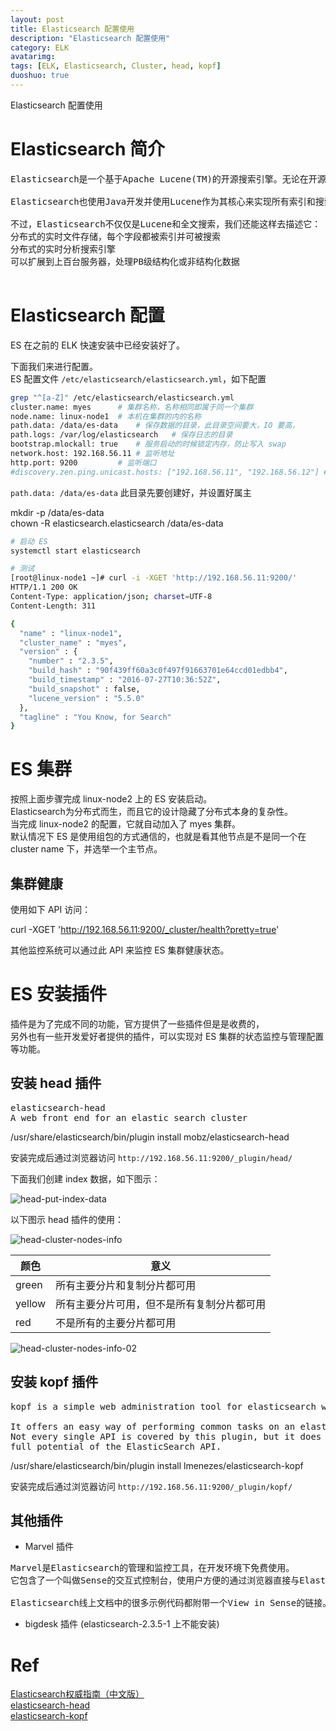 ```yaml
---
layout: post
title: Elasticsearch 配置使用
description: "Elasticsearch 配置使用"
category: ELK
avatarimg:
tags: [ELK, Elasticsearch, Cluster, head, kopf]
duoshuo: true
---
```


Elasticsearch 配置使用

# Elasticsearch 简介

<pre>
Elasticsearch是一个基于Apache Lucene(TM)的开源搜索引擎。无论在开源还是专有领域，Lucene可以被认为是迄今为止最先进、性能最好的、功能最全的搜索引擎库。

Elasticsearch也使用Java开发并使用Lucene作为其核心来实现所有索引和搜索的功能，但是它的目的是通过简单的RESTful API来隐藏Lucene的复杂性，从而让全文搜索变得简单。

不过，Elasticsearch不仅仅是Lucene和全文搜索，我们还能这样去描述它：
分布式的实时文件存储，每个字段都被索引并可被搜索
分布式的实时分析搜索引擎
可以扩展到上百台服务器，处理PB级结构化或非结构化数据

</pre>

# Elasticsearch 配置

ES 在之前的 ELK 快速安装中已经安装好了。

下面我们来进行配置。  
ES 配置文件 `/etc/elasticsearch/elasticsearch.yml`，如下配置

```bash
grep "^[a-Z]" /etc/elasticsearch/elasticsearch.yml  
cluster.name: myes		# 集群名称，名称相同即属于同一个集群
node.name: linux-node1	# 本机在集群的内的名称
path.data: /data/es-data	# 保存数据的目录，此目录空间要大，IO 要高，
path.logs: /var/log/elasticsearch	# 保存日志的目录
bootstrap.mlockall: true	# 服务启动的时候锁定内存，防止写入 swap
network.host: 192.168.56.11	# 监听地址
http.port: 9200			# 监听端口
#discovery.zen.ping.unicast.hosts: ["192.168.56.11", "192.168.56.12"] # 创建集群的时候组播地址，用于广播无效的情况下，可以只用在一台 ES 上配置所有 ES 节点
```    

`path.data: /data/es-data` 此目录先要创建好，并设置好属主

>
mkdir -p /data/es-data  
chown -R elasticsearch.elasticsearch /data/es-data

```bash
# 启动 ES  
systemctl start elasticsearch

# 测试
[root@linux-node1 ~]# curl -i -XGET 'http://192.168.56.11:9200/'
HTTP/1.1 200 OK
Content-Type: application/json; charset=UTF-8
Content-Length: 311

{
  "name" : "linux-node1",
  "cluster_name" : "myes",
  "version" : {
    "number" : "2.3.5",
    "build_hash" : "90f439ff60a3c0f497f91663701e64ccd01edbb4",
    "build_timestamp" : "2016-07-27T10:36:52Z",
    "build_snapshot" : false,
    "lucene_version" : "5.5.0"
  },
  "tagline" : "You Know, for Search"
}
```    

# ES 集群

按照上面步骤完成 linux-node2 上的 ES 安装启动。  
Elasticsearch为分布式而生，而且它的设计隐藏了分布式本身的复杂性。  
当完成 linux-node2 的配置，它就自动加入了 myes 集群。  
默认情况下 ES 是使用组包的方式通信的，也就是看其他节点是不是同一个在 cluster name 下，并选举一个主节点。

## 集群健康

使用如下 API 访问：

> 
curl -XGET 'http://192.168.56.11:9200/_cluster/health?pretty=true'

> 
其他监控系统可以通过此 API 来监控 ES 集群健康状态。  

# ES 安装插件

插件是为了完成不同的功能，官方提供了一些插件但是是收费的，  
另外也有一些开发爱好者提供的插件，可以实现对 ES 集群的状态监控与管理配置等功能。

## 安装 head 插件

<pre>
elasticsearch-head
A web front end for an elastic search cluster
</pre>

> 
/usr/share/elasticsearch/bin/plugin install mobz/elasticsearch-head

安装完成后通过浏览器访问 `http://192.168.56.11:9200/_plugin/head/`

下面我们创建 index 数据，如下图示：

![head-put-index-data](http://jaminzhang.github.io/images/ELK/head-put-index-data.png)

以下图示 head 插件的使用：

![head-cluster-nodes-info](http://jaminzhang.github.io/images/ELK/head-cluster-nodes-info.png)  

| 颜色  | 意义 |
|-------|------|
| green | 所有主要分片和复制分片都可用 |
| yellow| 所有主要分片可用，但不是所有复制分片都可用 |
| red   | 不是所有的主要分片都可用 |


![head-cluster-nodes-info-02](http://jaminzhang.github.io/images/ELK/head-cluster-nodes-info-02.png)  

## 安装 kopf 插件

<pre>
kopf is a simple web administration tool for elasticsearch written in JavaScript + AngularJS + jQuery + Twitter bootstrap.

It offers an easy way of performing common tasks on an elasticsearch cluster. 
Not every single API is covered by this plugin, but it does offer a REST client which allows you to explore the 
full potential of the ElasticSearch API.
</pre>

> 
/usr/share/elasticsearch/bin/plugin install lmenezes/elasticsearch-kopf

安装完成后通过浏览器访问 `http://192.168.56.11:9200/_plugin/kopf/`

## 其他插件

* Marvel 插件

<pre>
Marvel是Elasticsearch的管理和监控工具，在开发环境下免费使用。
它包含了一个叫做Sense的交互式控制台，使用户方便的通过浏览器直接与Elasticsearch进行交互。

Elasticsearch线上文档中的很多示例代码都附带一个View in Sense的链接。点击进去，就会在Sense控制台打开相应的实例。
</pre>

* bigdesk 插件
(elasticsearch-2.3.5-1 上不能安装)

# Ref
[Elasticsearch权威指南（中文版）](http://es.xiaoleilu.com/010_Intro/05_What_is_it.html)  
[elasticsearch-head](https://github.com/mobz/elasticsearch-head)  
[elasticsearch-kopf](https://github.com/lmenezes/elasticsearch-kopf)  
